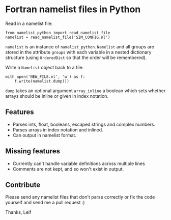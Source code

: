 # Fortran namelist files in Python

Read in a namelist file:
```
from namelist_python import read_namelist_file
namelist = read_namelist_file('SIM_CONFIG.nl')
```

`namelist` is an instance of `namelist_python.Namelist` and all groups are
stored in the attribute `groups` with each variable in a nested dictionary
structure (using `OrderedDict` so that the order will be remembered).

Write a `Namelist` object back to a file:
```
with open('NEW_FILE.nl', 'w') as f:
	f.write(namelist.dump())
```

`dump` takes an optional argument `array_inline` a boolean which sets whether
arrays should be inline or given in index notation.

## Features
 - Parses ints, float, booleans, escaped strings and complex numbers.
 - Parses arrays in index notation and inlined.
 - Can output in namelist format.

## Missing features
 - Currently can't handle variable definitions across multiple lines
 - Comments are not kept, and so won't exist in output.

## Contribute
Please send any namelist files that don't parse correctly or fix the code
yourself and send me a pull request :)

Thanks,
Leif
